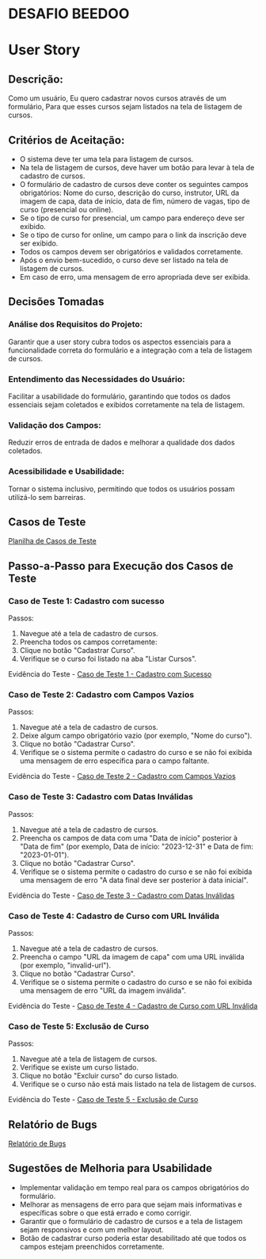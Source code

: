 # DESAFIO BEEDOO

# User Story

## **Descrição:**
Como um usuário,
Eu quero cadastrar novos cursos através de um formulário,
Para que esses cursos sejam listados na tela de listagem de cursos.

## **Critérios de Aceitação:**
- O sistema deve ter uma tela para listagem de cursos.
- Na tela de listagem de cursos, deve haver um botão para levar à tela de cadastro de cursos.
- O formulário de cadastro de cursos deve conter os seguintes campos obrigatórios: Nome do curso, descrição do curso, instrutor, URL da imagem de capa, data de início, data de fim, número de vagas, tipo de curso (presencial ou online).
- Se o tipo de curso for presencial, um campo para endereço deve ser exibido.
- Se o tipo de curso for online, um campo para o link da inscrição deve ser exibido.
- Todos os campos devem ser obrigatórios e validados corretamente.
- Após o envio bem-sucedido, o curso deve ser listado na tela de listagem de cursos.
- Em caso de erro, uma mensagem de erro apropriada deve ser exibida.

## Decisões Tomadas

### Análise dos Requisitos do Projeto:
Garantir que a user story cubra todos os aspectos essenciais para a funcionalidade correta do formulário e a integração com a tela de listagem de cursos.

### Entendimento das Necessidades do Usuário:
Facilitar a usabilidade do formulário, garantindo que todos os dados essenciais sejam coletados e exibidos corretamente na tela de listagem.

### Validação dos Campos:
Reduzir erros de entrada de dados e melhorar a qualidade dos dados coletados.

### Acessibilidade e Usabilidade:
Tornar o sistema inclusivo, permitindo que todos os usuários possam utilizá-lo sem barreiras.

## Casos de Teste
[Planilha de Casos de Teste](https://docs.google.com/spreadsheets/d/1Qr71w3px3hI-8yiCwXC1dDrGrHwPp5-AjKKGXFb2R6Y/edit?usp=sharing)

## Passo-a-Passo para Execução dos Casos de Teste

### Caso de Teste 1: Cadastro com sucesso
Passos:
1. Navegue até a tela de cadastro de cursos.
2. Preencha todos os campos corretamente:
3. Clique no botão "Cadastrar Curso".
4. Verifique se o curso foi listado na aba "Listar Cursos".

Evidência do Teste - [Caso de Teste 1 - Cadastro com Sucesso](https://drive.google.com/file/d/17_yecmiT2vCArfUdKgqiu1Z7gVcwXOrM/view?usp=drive_link)

### Caso de Teste 2: Cadastro com Campos Vazios
Passos:
1. Navegue até a tela de cadastro de cursos.
2. Deixe algum campo obrigatório vazio (por exemplo, "Nome do curso").
3. Clique no botão "Cadastrar Curso".
4. Verifique se o sistema permite o cadastro do curso e se não foi exibida uma mensagem de erro específica para o campo faltante.
 
Evidência do Teste - [Caso de Teste 2 - Cadastro com Campos Vazios](https://drive.google.com/file/d/113nUypCKq4MBqKodn5IOKvmhNl7CX-Ax/view?usp=drive_link)

### Caso de Teste 3: Cadastro com Datas Inválidas
Passos:
1. Navegue até a tela de cadastro de cursos.
2. Preencha os campos de data com uma "Data de início" posterior à "Data de fim" (por exemplo, Data de início: "2023-12-31" e Data de fim: "2023-01-01").
4. Clique no botão "Cadastrar Curso".
5. Verifique se o sistema permite o cadastro do curso e se não foi exibida uma mensagem de erro "A data final deve ser posterior à data inicial".

Evidência do Teste - [Caso de Teste 3 - Cadastro com Datas Inválidas](https://drive.google.com/file/d/1flaJ-C41w77ezAZfxl-ZJXjs8_Nu8rzJ/view?usp=drive_link)

### Caso de Teste 4: Cadastro de Curso com URL Inválida
Passos:
1. Navegue até a tela de cadastro de cursos.
2. Preencha o campo "URL da imagem de capa" com uma URL inválida (por exemplo, "invalid-url").
3. Clique no botão "Cadastrar Curso".
4. Verifique se o sistema permite o cadastro do curso e se não foi exibida uma mensagem de erro "URL da imagem inválida".

Evidência do Teste - [Caso de Teste 4 - Cadastro de Curso com URL Inválida](https://drive.google.com/file/d/1UtYai5R6L749iQmO60HlIFo3kcTt6Eo0/view?usp=drive_link)

### Caso de Teste 5: Exclusão de Curso
Passos:
1. Navegue até a tela de listagem de cursos.
2. Verifique se existe um curso listado.
3. Clique no botão "Excluir curso" do curso listado.
4. Verifique se o curso não está mais listado na tela de listagem de cursos.

Evidência do Teste - [Caso de Teste 5 - Exclusão de Curso](https://drive.google.com/file/d/1KH-DO64lvAv_DW-jfiUKYrp14E1Qiiny/view?usp=drive_link)

## Relatório de Bugs
[Relatório de Bugs](https://docs.google.com/spreadsheets/d/1tOTuahsFC1E6z0KEwd7Gfh-2ofOVx0JbOc6RGjN_MAg/edit?usp=sharing)

## Sugestões de Melhoria para Usabilidade
- Implementar validação em tempo real para os campos obrigatórios do formulário.
- Melhorar as mensagens de erro para que sejam mais informativas e específicas sobre o que está errado e como corrigir.
- Garantir que o formulário de cadastro de cursos e a tela de listagem sejam responsivos e com um melhor layout.
- Botão de cadastrar curso poderia estar desabilitado até que todos os campos estejam preenchidos corretamente.
